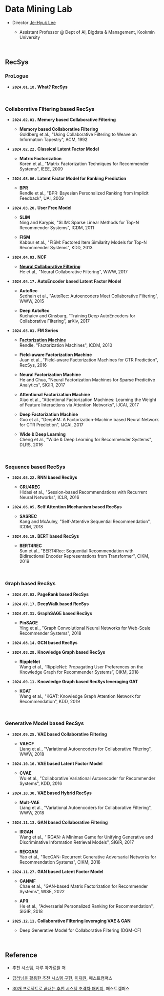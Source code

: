 # Data Mining Lab

- Director [Je-Hyuk Lee](https://github.com/jaylee07)

  - Assistant Professor @ Dept of AI, Bigdata & Management, Kookmin University

</br>

## RecSys

### ProLogue

- **`2024.01.18.` What? RecSys**

</br>

### Collaborative Filtering based RecSys

- **`2024.02.01.` Memory based Collaborative Filtering**
  - **Memory based Collaborative Filtering** </br> Goldberg et al., "Using Collaborative Filtering to Weave an Information Tapestry", ACM, 1992

- **`2024.02.22.` Classical Latent Factor Model**
  - **Matrix Factorization** </br> Koren et al., "Matrix Factorization Techniques for Recommender Systems", IEEE, 2009

- **`2024.03.06.` Latent Factor Model for Ranking Prediction**
  - **BPR** </br> Rendle et al., "BPR: Bayesian Personalized Ranking from Implicit Feedback", UAI, 2009

- **`2024.03.20.` User Free Model**
  - **SLIM** </br> Ning and Karypis, "SLIM: Sparse Linear Methods for Top-N Recommender Systems", ICDM, 2011

  - **FISM** </br> Kabbur et al., "FISM: Factored Item Similarity Models for Top-N Recommender Systems", KDD, 2013

- **`2024.04.03.` NCF**
  - [**Neural Collaborative Filtering**](https://github.com/jayarnim/MD-Data_Mining_Lab/blob/main/model/NCF.py) </br> He et al., "Neural Collaborative Filtering", WWW, 2017

- **`2024.04.17.` AutoEncoder based Latent Factor Model**
  - **AutoRec** </br> Sedhain et al., "AutoRec: Autoencoders Meet Collaborative Filtering", WWW, 2015

  - **Deep AutoRec** </br> Kuchaiev and Ginsburg, “Training Deep AutoEncoders for Collaborative Filtering”, arXiv, 2017

- **`2024.05.01.` FM Series**
  - [**Factorization Machine**](https://github.com/jayarnim/MD-Data_Mining_Lab/blob/main/model/FactorizationMachines.py) </br> Rendle, "Factorization Machines", ICDM, 2010

  - **Field-aware Factorization Machine** </br> Juan et al., "Field-aware Factorization Machines for CTR Prediction", RecSys, 2016

  - **Neural Factorization Machine** </br> He and Chua, "Neural Factorization Machines for Sparse Predictive Analytics", SIGIR, 2017

  - **Attentional Factorization Machine** </br> Xiao et al., "Attentional Factorization Machines: Learning the Weight of Feature Interactions via Attention Networks", IJCAI, 2017

  - **Deep Factorization Machine** </br> Guo et al., "DeepFM: A Factorization-Machine based Neural Network for CTR Prediction", IJCAI, 2017

  - **Wide & Deep Learning** </br> Cheng et al., "Wide & Deep Learning for Recommender Systems", DLRS, 2016

</br>

### Sequence based RecSys

- **`2024.05.22.` RNN based RecSys**
  - **GRU4REC** </br> Hidasi et al., "Session-based Recommendations with Recurrent Neural Networks", ICLR, 2016

- **`2024.06.05.` Self Attention Mechanism based RecSys**
  - **SASREC** </br> Kang and McAuley, "Self-Attentive Sequential Recommendation", ICDM, 2018

- **`2024.06.19.` BERT based RecSys**
  - **BERT4REC** </br> Sun et al., "BERT4Rec: Sequential Recommendation with Bidirectional Encoder Representations from Transformer", CIKM, 2019

</br>

### Graph based RecSys

- **`2024.07.03.` PageRank based RecSys**

- **`2024.07.17.` DeepWalk based RecSys**

- **`2024.07.31.` GraphSAGE based RecSys**
  - **PinSAGE** </br> Ying et al., "Graph Convolutional Neural Networks for Web-Scale Recommender Systems", 2018

- **`2024.08.14.` GCN based RecSys**

- **`2024.08.28.` Knowledge Graph based RecSys**
  - **RippleNet** </br> Wang et al., “RippleNet: Propagating User Preferences on the Knowledge Graph for Recommender Systems”, CIKM, 2018

- **`2024.09.11.` Knowledge Graph based RecSys leveraging GAT**
  - **KGAT** </br> Wang et al., "KGAT: Knowledge Graph Attention Network for Recommendation", KDD, 2019

</br>

### Generative Model based RecSys

- **`2024.09.25.` VAE based Collaborative Filtering**
  - **VAECF** </br> Liang  et al., "Variational Autoencoders for Collaborative Filtering", WWW, 2018

- **`2024.10.16.` VAE based Latent Factor Model**
  - **CVAE** </br> Wu et al., "Collaborative Variational Autoencoder for Recommender Systems", KDD, 2016

- **`2024.10.30.` VAE based Hybrid RecSys**
  - **Mult-VAE** </br> Liang et al., "Variational Autoencoders for Collaborative Filtering", WWW, 2018

- **`2024.11.13.` GAN based Collaborative Filtering**
  - **IRGAN** </br> Wang et al., "IRGAN: A Minimax Game for Unifying Generative and Discriminative Information Retrieval Models", SIGIR, 2017

  - **RECGAN** </br> Yao et al., "RecGAN: Recurrent Generative Adversarial Networks for Recommendation Systems", CIKM, 2018

- **`2024.11.27.` GAN based Latent Factor Model**
  - **GANMF** </br> Chae et al., "GAN-based Matrix Factorization for Recommender Systems", WISE, 2022

  - **APR** </br> He et al., "Adversarial Personalized Ranking for Recommendation", SIGIR, 2018

- **`2025.12.11.` Collaborative Filtering leveraging VAE & GAN**
  - Deep Generative Model for Collaborative Filtering (DGM-CF)

</br>

## Reference

- 추천 시스템, 차루 아가르왈 저

- [딥러닝을 활용한 추천 시스템 구현](https://fastcampus.co.kr/data_online_rs), [이재원](https://github.com/jaewonlee-728), 패스트캠퍼스

- [30개 프로젝트로 끝내는 추천 시스템 초격차 패키지](https://fastcampus.co.kr/data_online_rsystem), 패스트캠퍼스
